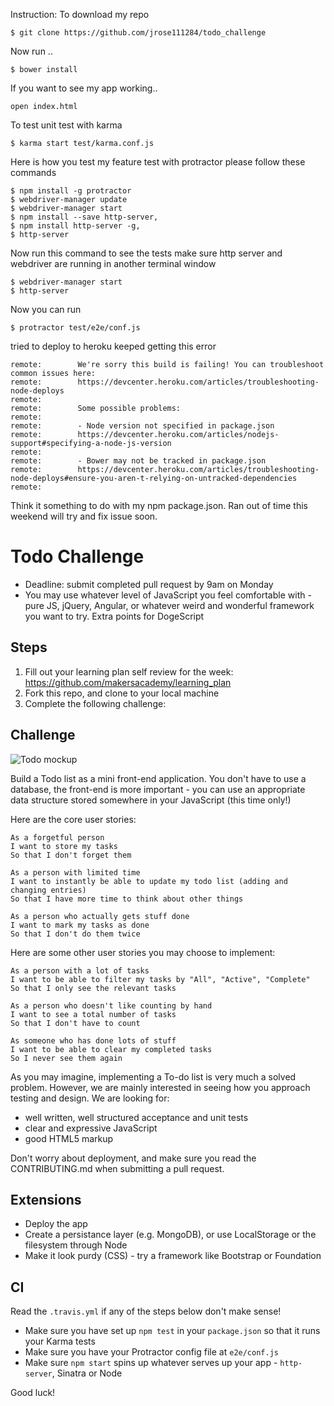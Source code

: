 Instruction:
To download my repo
```
$ git clone https://github.com/jrose111284/todo_challenge
```
Now run ..
```
$ bower install
```
If you want to see my app working..
```
open index.html
```

To test unit test with karma
```
$ karma start test/karma.conf.js
```
Here is how you test my feature test with protractor
please follow these commands
```
$ npm install -g protractor
$ webdriver-manager update
$ webdriver-manager start
$ npm install --save http-server,
$ npm install http-server -g,
$ http-server
```
Now run this command to see the tests
make sure http server and webdriver are running in another terminal window
```
$ webdriver-manager start
$ http-server
```
Now you can run
```
$ protractor test/e2e/conf.js
```

tried to deploy to heroku keeped getting this error

```
remote:        We're sorry this build is failing! You can troubleshoot common issues here:
remote:        https://devcenter.heroku.com/articles/troubleshooting-node-deploys
remote:
remote:        Some possible problems:
remote:
remote:        - Node version not specified in package.json
remote:        https://devcenter.heroku.com/articles/nodejs-support#specifying-a-node-js-version
remote:
remote:        - Bower may not be tracked in package.json
remote:        https://devcenter.heroku.com/articles/troubleshooting-node-deploys#ensure-you-aren-t-relying-on-untracked-dependencies
remote:
```

Think it something to do with my npm package.json. Ran out of time this weekend will try and fix issue soon.
# Todo Challenge

* Deadline: submit completed pull request by 9am on Monday
* You may use whatever level of JavaScript you feel comfortable with - pure JS, jQuery, Angular, or whatever weird and wonderful framework you want to try. Extra points for DogeScript

Steps
-------

1. Fill out your learning plan self review for the week: https://github.com/makersacademy/learning_plan
2. Fork this repo, and clone to your local machine
3. Complete the following challenge:

## Challenge

![Todo mockup](https://makersacademy.mybalsamiq.com/mockups/2914603.png?key=afabb09aef2901a2732515ae4349c1ec0458294b)

Build a Todo list as a mini front-end application. You don't have to use a database, the front-end is more important - you can use an appropriate data structure stored somewhere in your JavaScript (this time only!)

Here are the core user stories:

```
As a forgetful person
I want to store my tasks
So that I don't forget them

As a person with limited time
I want to instantly be able to update my todo list (adding and changing entries)
So that I have more time to think about other things

As a person who actually gets stuff done
I want to mark my tasks as done
So that I don't do them twice
```

Here are some other user stories you may choose to implement:

```
As a person with a lot of tasks
I want to be able to filter my tasks by "All", "Active", "Complete"
So that I only see the relevant tasks

As a person who doesn't like counting by hand
I want to see a total number of tasks
So that I don't have to count

As someone who has done lots of stuff
I want to be able to clear my completed tasks
So I never see them again
```

As you may imagine, implementing a To-do list is very much a solved problem. However, we are mainly interested in seeing how you approach testing and design. We are looking for:

* well written, well structured acceptance and unit tests
* clear and expressive JavaScript
* good HTML5 markup

Don't worry about deployment, and make sure you read the CONTRIBUTING.md when submitting a pull request.

## Extensions

* Deploy the app
* Create a persistance layer (e.g. MongoDB), or use LocalStorage or the filesystem through Node
* Make it look purdy (CSS) - try a framework like Bootstrap or Foundation

## CI

Read the `.travis.yml` if any of the steps below don't make sense!

* Make sure you have set up `npm test` in your `package.json` so that it runs your Karma tests
* Make sure you have your Protractor config file at `e2e/conf.js`
* Make sure `npm start` spins up whatever serves up your app - `http-server`, Sinatra or Node

Good luck!
